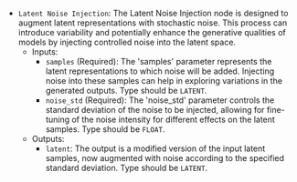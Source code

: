 - `Latent Noise Injection`: The Latent Noise Injection node is designed to augment latent representations with stochastic noise. This process can introduce variability and potentially enhance the generative qualities of models by injecting controlled noise into the latent space.
    - Inputs:
        - `samples` (Required): The 'samples' parameter represents the latent representations to which noise will be added. Injecting noise into these samples can help in exploring variations in the generated outputs. Type should be `LATENT`.
        - `noise_std` (Required): The 'noise_std' parameter controls the standard deviation of the noise to be injected, allowing for fine-tuning of the noise intensity for different effects on the latent samples. Type should be `FLOAT`.
    - Outputs:
        - `latent`: The output is a modified version of the input latent samples, now augmented with noise according to the specified standard deviation. Type should be `LATENT`.
